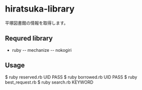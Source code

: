 # hiratsuka-library

平塚図書館の情報を取得します。

## Requred library

- ruby
-- mechanize
-- nokogiri


## Usage

$ ruby reserved.rb UID PASS
$ ruby borrowed.rb UID PASS
$ ruby best_request.rb
$ ruby search.rb KEYWORD
